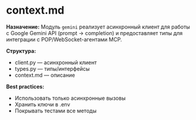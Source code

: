 # context.md

**Назначение:**
Модуль `gemini` реализует асинхронный клиент для работы с Google Gemini API (prompt → completion) и предоставляет типы для интеграции с POP/WebSocket-агентами MCP.

**Структура:**
- client.py — асинхронный клиент
- types.py — типы/интерфейсы
- context.md — описание

**Best practices:**
- Использовать только асинхронные вызовы
- Хранить ключи в .env
- Покрывать тестами все методы 